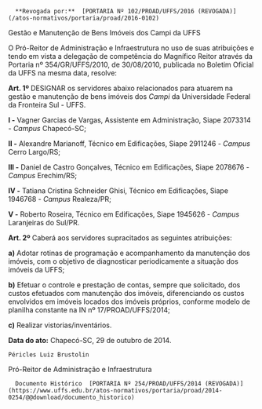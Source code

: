       **Revogada por:**  [PORTARIA Nº 102/PROAD/UFFS/2016 (REVOGADA)](/atos-normativos/portaria/proad/2016-0102) 

   Gestão e Manutenção de Bens Imóveis dos Campi da UFFS  

O Pró-Reitor de Administração e Infraestrutura no uso de suas atribuições e tendo em vista a delegação de competência do Magnífico Reitor através da Portaria nº 354/GR/UFFS/2010, de 30/08/2010, publicada no Boletim Oficial da UFFS na mesma data, resolve:

 **Art. 1º** DESIGNAR os servidores abaixo relacionados para atuarem na gestão e manutenção de bens imóveis dos *Campi* da Universidade Federal da Fronteira Sul - UFFS.

 **I -** Vagner Garcias de Vargas, Assistente em Administração, Siape 2073314 - *Campus* Chapecó-SC;

 **II -** Alexandre Marianoff, Técnico em Edificações, Siape 2911246 - *Campus* Cerro Largo/RS;

 **III -** Daniel de Castro Gonçalves, Técnico em Edificações, Siape 2078676 - *Campus* Erechim/RS;

 **IV -** Tatiana Cristina Schneider Ghisi, Técnico em Edificações, Siape 1946768 - *Campus* Realeza/PR;

 **V -** Roberto Roseira, Técnico em Edificações, Siape 1945626 - *Campus* Laranjeiras do Sul/PR.

 **Art. 2º** Caberá aos servidores supracitados as seguintes atribuições:

 **a)** Adotar rotinas de programação e acompanhamento da manutenção dos imóveis, com o objetivo de diagnosticar periodicamente a situação dos imóveis da UFFS;

 **b)** Efetuar o controle e prestação de contas, sempre que solicitado, dos custos efetuados com manutenção dos imóveis, diferenciando os custos envolvidos em imóveis locados dos imóveis próprios, conforme modelo de planilha constante na IN nº 17/PROAD/UFFS/2014;

 **c)** Realizar vistorias/inventários.

  

   **Data do ato:** Chapecó-SC, 29 de outubro de 2014.   
 

    Péricles Luiz Brustolin   
 Pró-Reitor de Administração e Infraestrutura 

      Documento Histórico  [PORTARIA Nº 254/PROAD/UFFS/2014 (REVOGADA)](https://www.uffs.edu.br/atos-normativos/portaria/proad/2014-0254/@@download/documento_historico)     
      